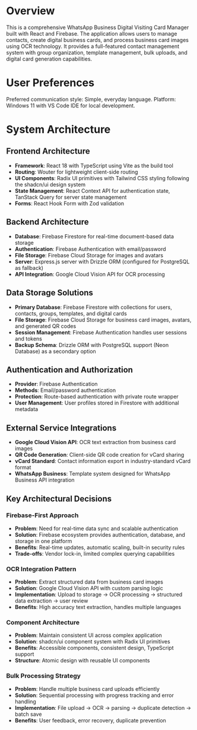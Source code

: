 # Overview

This is a comprehensive WhatsApp Business Digital Visiting Card Manager built with React and Firebase. The application allows users to manage contacts, create digital business cards, and process business card images using OCR technology. It provides a full-featured contact management system with group organization, template management, bulk uploads, and digital card generation capabilities.

# User Preferences

Preferred communication style: Simple, everyday language.
Platform: Windows 11 with VS Code IDE for local development.

# System Architecture

## Frontend Architecture
- **Framework**: React 18 with TypeScript using Vite as the build tool
- **Routing**: Wouter for lightweight client-side routing
- **UI Components**: Radix UI primitives with Tailwind CSS styling following the shadcn/ui design system
- **State Management**: React Context API for authentication state, TanStack Query for server state management
- **Forms**: React Hook Form with Zod validation

## Backend Architecture
- **Database**: Firebase Firestore for real-time document-based data storage
- **Authentication**: Firebase Authentication with email/password
- **File Storage**: Firebase Cloud Storage for images and avatars
- **Server**: Express.js server with Drizzle ORM (configured for PostgreSQL as fallback)
- **API Integration**: Google Cloud Vision API for OCR processing

## Data Storage Solutions
- **Primary Database**: Firebase Firestore with collections for users, contacts, groups, templates, and digital cards
- **File Storage**: Firebase Cloud Storage for business card images, avatars, and generated QR codes
- **Session Management**: Firebase Authentication handles user sessions and tokens
- **Backup Schema**: Drizzle ORM with PostgreSQL support (Neon Database) as a secondary option

## Authentication and Authorization
- **Provider**: Firebase Authentication
- **Methods**: Email/password authentication
- **Protection**: Route-based authentication with private route wrapper
- **User Management**: User profiles stored in Firestore with additional metadata

## External Service Integrations
- **Google Cloud Vision API**: OCR text extraction from business card images
- **QR Code Generation**: Client-side QR code creation for vCard sharing
- **vCard Standard**: Contact information export in industry-standard vCard format
- **WhatsApp Business**: Template system designed for WhatsApp Business API integration

## Key Architectural Decisions

### Firebase-First Approach
- **Problem**: Need for real-time data sync and scalable authentication
- **Solution**: Firebase ecosystem provides authentication, database, and storage in one platform
- **Benefits**: Real-time updates, automatic scaling, built-in security rules
- **Trade-offs**: Vendor lock-in, limited complex querying capabilities

### OCR Integration Pattern
- **Problem**: Extract structured data from business card images
- **Solution**: Google Cloud Vision API with custom parsing logic
- **Implementation**: Upload to storage → OCR processing → structured data extraction → user review
- **Benefits**: High accuracy text extraction, handles multiple languages

### Component Architecture
- **Problem**: Maintain consistent UI across complex application
- **Solution**: shadcn/ui component system with Radix UI primitives
- **Benefits**: Accessible components, consistent design, TypeScript support
- **Structure**: Atomic design with reusable UI components

### Bulk Processing Strategy
- **Problem**: Handle multiple business card uploads efficiently
- **Solution**: Sequential processing with progress tracking and error handling
- **Implementation**: File upload → OCR → parsing → duplicate detection → batch save
- **Benefits**: User feedback, error recovery, duplicate prevention